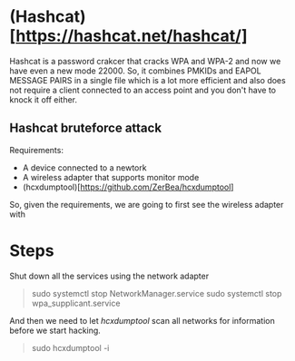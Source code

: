 # (Hashcat)[https://hashcat.net/hashcat/]

Hashcat is a password crakcer that cracks WPA and WPA-2 and now we have even a new mode 22000. So, it combines PMKIDs and EAPOL MESSAGE PAIRS in a single file which is a lot more efficient and also does not require a client connected to an access point and you don't have to knock it off either.

## Hashcat bruteforce attack

Requirements:

- A device connected to a newtork
- A wireless adapter that supports monitor mode
- (hcxdumptool)[https://github.com/ZerBea/hcxdumptool]

So, given the requirements, we are going to first see the wireless adapter with 

# Steps

Shut down all the services using the network adapter

> sudo systemctl stop NetworkManager.service
> sudo systemctl stop wpa_supplicant.service

And then we need to let *hcxdumptool* scan all networks for information before we start hacking.

> sudo hcxdumptool -i